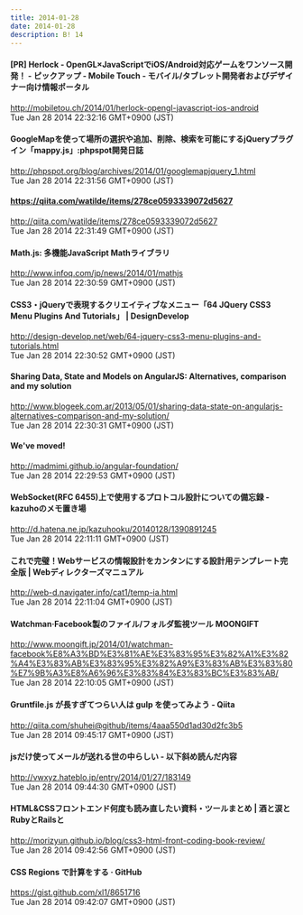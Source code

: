 ```yaml
---
title: 2014-01-28
date: 2014-01-28
description: B! 14
---
```


#### [PR] Herlock - OpenGL×JavaScriptでiOS/Android対応ゲームをワンソース開発！ - ピックアップ - Mobile Touch - モバイル/タブレット開発者およびデザイナー向け情報ポータル
http://mobiletou.ch/2014/01/herlock-opengl-javascript-ios-android<br>
Tue Jan 28 2014 22:32:16 GMT+0900 (JST)<br>


#### GoogleMapを使って場所の選択や追加、削除、検索を可能にするjQueryプラグイン「mappy.js」:phpspot開発日誌
http://phpspot.org/blog/archives/2014/01/googlemapjquery_1.html<br>
Tue Jan 28 2014 22:31:56 GMT+0900 (JST)<br>


#### https://qiita.com/watilde/items/278ce0593339072d5627
http://qiita.com/watilde/items/278ce0593339072d5627<br>
Tue Jan 28 2014 22:31:49 GMT+0900 (JST)<br>


#### Math.js: 多機能JavaScript Mathライブラリ
http://www.infoq.com/jp/news/2014/01/mathjs<br>
Tue Jan 28 2014 22:30:59 GMT+0900 (JST)<br>


#### CSS3・jQueryで表現するクリエイティブなメニュー「64 JQuery CSS3 Menu Plugins And Tutorials」 | DesignDevelop
http://design-develop.net/web/64-jquery-css3-menu-plugins-and-tutorials.html<br>
Tue Jan 28 2014 22:30:52 GMT+0900 (JST)<br>


####                                     Sharing Data, State and Models on AngularJS: Alternatives, comparison and my solution                        
http://www.blogeek.com.ar/2013/05/01/sharing-data-state-on-angularjs-alternatives-comparison-and-my-solution/<br>
Tue Jan 28 2014 22:30:31 GMT+0900 (JST)<br>


#### We've moved!
http://madmimi.github.io/angular-foundation/<br>
Tue Jan 28 2014 22:29:53 GMT+0900 (JST)<br>


#### WebSocket(RFC 6455)上で使用するプロトコル設計についての備忘録 - kazuhoのメモ置き場
http://d.hatena.ne.jp/kazuhooku/20140128/1390891245<br>
Tue Jan 28 2014 22:11:11 GMT+0900 (JST)<br>


#### これで完璧！Webサービスの情報設計をカンタンにする設計用テンプレート完全版 | Webディレクターズマニュアル
http://web-d.navigater.info/cat1/temp-ia.html<br>
Tue Jan 28 2014 22:11:04 GMT+0900 (JST)<br>


#### Watchman·Facebook製のファイル/フォルダ監視ツール MOONGIFT
http://www.moongift.jp/2014/01/watchman-facebook%E8%A3%BD%E3%81%AE%E3%83%95%E3%82%A1%E3%82%A4%E3%83%AB%E3%83%95%E3%82%A9%E3%83%AB%E3%83%80%E7%9B%A3%E8%A6%96%E3%83%84%E3%83%BC%E3%83%AB/<br>
Tue Jan 28 2014 22:10:05 GMT+0900 (JST)<br>


#### Gruntfile.js が長すぎてつらい人は gulp を使ってみよう - Qiita
http://qiita.com/shuhei@github/items/4aaa550d1ad30d2fc3b5<br>
Tue Jan 28 2014 09:45:17 GMT+0900 (JST)<br>


#### jsだけ使ってメールが送れる世の中らしい - 以下斜め読んだ内容
http://vwxyz.hateblo.jp/entry/2014/01/27/183149<br>
Tue Jan 28 2014 09:44:30 GMT+0900 (JST)<br>


#### HTML&CSSフロントエンド何度も読み直したい資料・ツールまとめ | 酒と涙とRubyとRailsと
http://morizyun.github.io/blog/css3-html-front-coding-book-review/<br>
Tue Jan 28 2014 09:42:56 GMT+0900 (JST)<br>


#### CSS Regions で計算をする · GitHub
https://gist.github.com/xl1/8651716<br>
Tue Jan 28 2014 09:42:07 GMT+0900 (JST)<br>


